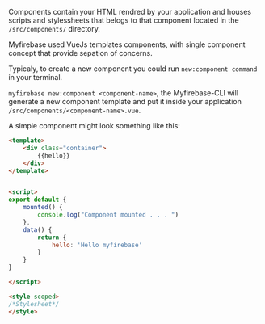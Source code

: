 Components contain your HTML rendred by your application and houses scripts and stylessheets that belogs to that component located in the `/src/components/` directory.

Myfirebase used VueJs templates components, with single component concept that provide sepation of concerns.

Typicaly, to create a new component you could run `new:component command` in your terminal.

`myfirebase new:component <component-name>`, the Myfirebase-CLI will generate a new component template and put it inside your application `/src/components/<component-name>.vue`.

A simple component might look something like this:

```html
<template>
    <div class="container">
        {{hello}}
    </div>
</template>


<script>
export default {
    mounted() {
        console.log("Component mounted . . . ")
    },
    data() {
        return {
            hello: 'Hello myfirebase'
        }
    }
}

</script>

<style scoped>
/*Stylesheet*/
</style>
```